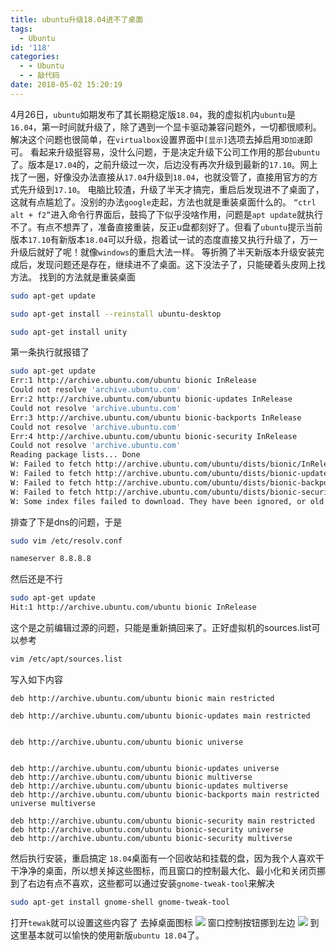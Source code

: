 ```yaml
---
title: ubuntu升级18.04进不了桌面
tags:
  - Ubuntu
id: '118'
categories:
  - - Ubuntu
  - - 敲代码
date: 2018-05-02 15:20:19
---
```


4月26日，`ubuntu`如期发布了其长期稳定版`18.04`，我的虚拟机内`ubuntu`是`16.04`，第一时间就升级了，除了遇到一个显卡驱动兼容问题外，一切都很顺利。解决这个问题也很简单，在`virtualbox`设置界面中`[显示]`选项去掉启用`3D加速`即可。 看起来升级挺容易，没什么问题，于是决定升级下公司工作用的那台`ubuntu`了。版本是`17.04`的，之前升级过一次，后边没有再次升级到最新的`17.10`。网上找了一圈，好像没办法直接从`17.04`升级到`18.04`，也就没管了，直接用官方的方式先升级到`17.10`。 电脑比较渣，升级了半天才搞完，重启后发现进不了桌面了，这就有点尴尬了。没别的办法`google`走起，方法也就是重装桌面什么的。 `“ctrl alt + f2”`进入命令行界面后，鼓捣了下似乎没啥作用，问题是`apt update`就执行不了。有点不想弄了，准备直接重装，反正u盘都刻好了。但看了`ubuntu`提示当前版本`17.10`有新版本`18.04`可以升级，抱着试一试的态度直接又执行升级了，万一升级后就好了呢！就像`windows`的重启大法一样。 等折腾了半天新版本升级安装完成后，发现问题还是存在，继续进不了桌面。这下没法子了，只能硬着头皮网上找方法。 找到的方法就是重装桌面

```bash
sudo apt-get update

sudo apt-get install --reinstall ubuntu-desktop

sudo apt-get install unity
```

第一条执行就报错了

```bash
sudo apt-get update 
Err:1 http://archive.ubuntu.com/ubuntu bionic InRelease
Could not resolve 'archive.ubuntu.com'
Err:2 http://archive.ubuntu.com/ubuntu bionic-updates InRelease
Could not resolve 'archive.ubuntu.com'
Err:3 http://archive.ubuntu.com/ubuntu bionic-backports InRelease
Could not resolve 'archive.ubuntu.com'
Err:4 http://archive.ubuntu.com/ubuntu bionic-security InRelease
Could not resolve 'archive.ubuntu.com'
Reading package lists... Done
W: Failed to fetch http://archive.ubuntu.com/ubuntu/dists/bionic/InRelease Could not resolve 'archive.ubuntu.com'
W: Failed to fetch http://archive.ubuntu.com/ubuntu/dists/bionic-updates/InRelease Could not resolve 'archive.ubuntu.com'
W: Failed to fetch http://archive.ubuntu.com/ubuntu/dists/bionic-backports/InRelease Could not resolve 'archive.ubuntu.com'
W: Failed to fetch http://archive.ubuntu.com/ubuntu/dists/bionic-security/InRelease Could not resolve 'archive.ubuntu.com'
W: Some index files failed to download. They have been ignored, or old ones used instead.
```

排查了下是dns的问题，于是

```bash
sudo vim /etc/resolv.conf

nameserver 8.8.8.8
```

然后还是不行

```bash
sudo apt-get update 
Hit:1 http://archive.ubuntu.com/ubuntu bionic InRelease
```

这个是之前编辑过源的问题，只能是重新搞回来了。正好虚拟机的sources.list可以参考

```bash
vim /etc/apt/sources.list
```

写入如下内容

```vim
deb http://archive.ubuntu.com/ubuntu bionic main restricted

deb http://archive.ubuntu.com/ubuntu bionic-updates main restricted


deb http://archive.ubuntu.com/ubuntu bionic universe


deb http://archive.ubuntu.com/ubuntu bionic-updates universe
deb http://archive.ubuntu.com/ubuntu bionic multiverse
deb http://archive.ubuntu.com/ubuntu bionic-updates multiverse
deb http://archive.ubuntu.com/ubuntu bionic-backports main restricted universe multiverse

deb http://archive.ubuntu.com/ubuntu bionic-security main restricted
deb http://archive.ubuntu.com/ubuntu bionic-security universe
deb http://archive.ubuntu.com/ubuntu bionic-security multiverse
```

然后执行安装，重启搞定 `18.04`桌面有一个回收站和挂载的盘，因为我个人喜欢干干净净的桌面，所以想关掉这些图标，而且窗口的控制最大化、最小化和关闭页挪到了右边有点不喜欢，这些都可以通过安装`gnome-tweak-tool`来解决

```bash
sudo apt-get install gnome-shell gnome-tweak-tool
```

打开`tewak`就可以设置这些内容了 去掉桌面图标 ![](https://blog-1252719385.cos.ap-guangzhou.myqcloud.com/images/20180502153708.png) 窗口控制按钮挪到左边 ![](https://blog-1252719385.cos.ap-guangzhou.myqcloud.com/images/20180502153749.png) 到这里基本就可以愉快的使用新版`ubuntu 18.04`了。